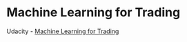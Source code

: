 # Machine Learning for Trading

Udacity - [Machine Learning for Trading](http://quantsoftware.gatech.edu/CS7646_Summer_2018)